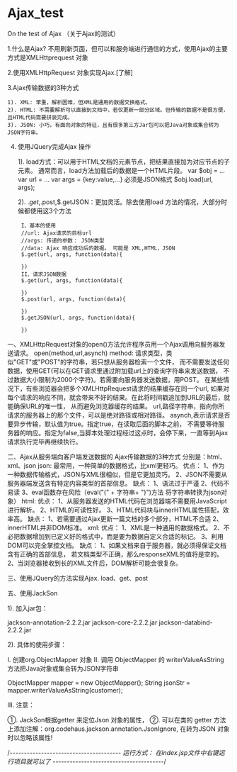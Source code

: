 # Ajax_test
On the test of Ajax  （关于Ajax的测试）

1.什么是Ajax? 不用刷新页面，但可以和服务端进行通信的方式，使用Ajax的主要方式是XMLHttprequest 对象

2.使用XMLHttpRequest 对象实现Ajax.[了解]

3.Ajax传输数据的3种方式

	1). XML: 笨重，解析困难，但XML是通用的数据交换格式。
	2). HTML: 不需要解析可以直接到文档中，若仅更新一部分区域。但传输的数据不是很方便，且HTML代码需要拼装完成。
	3). JSON: 小巧，有面向对象的特征，且有很多第三方Jar包可以把Java对象或集合转为JSON字符串。

4. 使用JQuery完成Ajax 操作

	1). load方式：可以用于HTML文档的元素节点，把结果直接加为对应节点的子元素。
	通常而言，load方法加载后的数据是一个HTML片段。
	var $obj = ...
	var url = ...
	var args = {key:value,...}	必须是JSON格式
	$obj.load(url, args);

	2).  $.get,$.post,$.getJSON：更加灵活。除去使用load 方法的情况，大部分时候都使用这3个方法
	
		I、基本的使用
		//url: Ajax请求的目标url
		//args: 传递的参数： JSON类型
		//data: Ajax 响应成功后的数据。 可能是 XML,HTML，JSON
		$.get(url, args, function(data){
		
		})
		II、请求JSON数据
		$.get(url, args, function(data){
		
		})
		$.post(url, args, function(data){
		
		})
		$.getJSON(url, args, function(data){
		
		})

一、XMLHttpRequest对象的open()方法允许程序员用一个Ajax调用向服务器发送请求。
	open(method,url,asynch)
	method: 请求类型，类似"GET"或"POST"的字符串，若只想从服务器检索一个文件，
而不需要发送任何数据，使用GET(可以在GET请求里通过附加载url上的查询字符串来发送数据，
不过数据大小限制为2000个字符)。若需要向服务器发送数据，用POST。
	在某些情况下，有些浏览器会把多个XMLHttpRequest请求的结果缓存在同一个url,
如果对每个请求的响应不同，就会带来不好的结果。在此将时间戳追加到URL的最后，就能确保URL的唯一性，
从而避免浏览器缓存的结果。
	url,路径字符串，指向你所请求的服务器上的那个文件，可以是绝对路径或相对路径。
	asynch,表示请求是否要异步传输，默认值为true。指定true，在读取后面的脚本之前，
不需要等待服务器的响应。指定为false,当脚本处理过程经过这点时，会停下来，一直等到Ajax请求执行完毕再继续执行。

二、Ajax从服务端向客户端发送数据的
Ajax传输数据的3种方式   分别是：html、xml、json
json: 最常用，一种简单的数据格式，比xml更轻巧。
	    优点：	1、作为一种数据传输格式，JSON与XML很相似，但是它更加灵巧。
	    	2、JSON不需要从服务器端发送含有特定内容类型的首部信息。
	    缺点：  1、语法过于严谨
	    	2、代码不易读
	    	3、eval函数存在风险（eval("(" + 字符串+ ")")方法  将字符串转换为json对象）
html: 优点：	1、从服务器发送的HTML代码在浏览器端不需要用JavaScript进行解析。
			2、HTML的可读性好。
			3、HTML代码块与innerHTML属性搭配，效率高。
	    缺点：  1、若需要通过Ajax更新一篇文档的多个部分，HTML不合适
	    	2、innerHTML并非DOM标准。
xml:  优点：	1、XML是一种通用的数据格式。
			2、不必把数据增加到已定义好的格式中，而是要为数据自定义合适的标记。
			3、利用DOM可以完全掌控文档。
	    缺点：  1、如果文档来自于服务器，就必须得保证文档含有正确的首部信息，
	    	      若文档类型不正确，那么responseXML的值将是空的。
	    	2、当浏览器接收到长的XML文件后，DOM解析可能会很复杂。
	    	
三、使用JQuery的方法实现Ajax.
load、get、post


五、使用JackSon

1). 加入jar包：

jackson-annotation-2.2.2.jar
jackson-core-2.2.2.jar
jackson-databind-2.2.2.jar

2). 具体的使用步骤：

I.  创建org.ObjectMapper 对象
II. 调用 ObjectMapper 的 writerValueAsString 方法把Java对象或集合转为JSON字符串

ObjectMapper mapper = new ObjectMapper();
String jsonStr = mapper.writerValueAsString(customer);

III. 注意：

①. JackSon根据getter 来定位Json 对象的属性，
②. 可以在类的 getter 方法上添加注解：org.codehaus.jackson.annotation.JsonIgnore,
       在转为JSON 对象时以忽略该属性!

/*---------------------------------------
运行方式： 在index.jsp文件中右键运行项目就可以了
---------------------------------------*/
